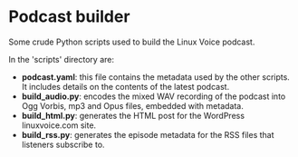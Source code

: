 # Podcast builder

Some crude Python scripts used to build the Linux Voice podcast.

In the 'scripts' directory are:
- **podcast.yaml**: this file contains the metadata used by the other scripts. It
  includes details on the contents of the latest podcast.
- **build_audio.py**: encodes the mixed WAV recording of the podcast into Ogg
  Vorbis, mp3 and Opus files, embedded with metadata.
- **build_html.py**: generates the HTML post for the WordPress linuxvoice.com site.
- **build_rss.py**: generates the episode metadata for the RSS files that listeners
  subscribe to.
